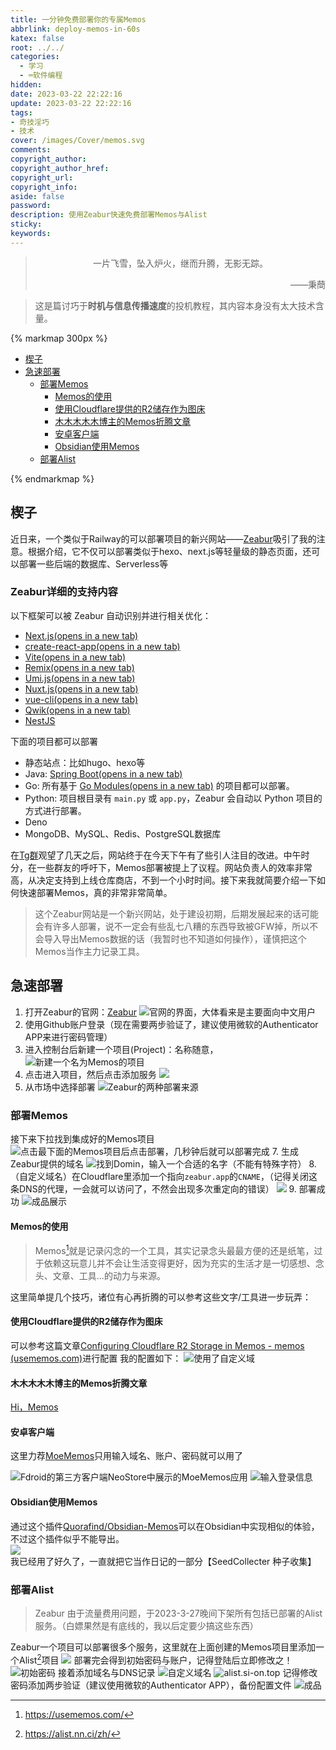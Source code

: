 ```yaml
---
title: 一分钟免费部署你的专属Memos
abbrlink: deploy-memos-in-60s
katex: false
root: ../../
categories:
  - 学习
  - ⌨️软件编程
hidden: 
date: 2023-03-22 22:22:16
update: 2023-03-22 22:22:16
tags:
- 奇技淫巧
- 技术
cover: /images/Cover/memos.svg
comments:
copyright_author:
copyright_author_href:
copyright_url:
copyright_info:
aside: false
password:
description: 使用Zeabur快速免费部署Memos与Alist 
sticky:
keywords: 
---
```


> <center>一片飞雪，坠入炉火，继而升腾，无影无踪。</center>
> <p align="right">——秉蕳</p>


>这是篇讨巧于**时机与信息传播速度**的投机教程，其内容本身没有太大技术含量。


{% markmap 300px %}
<!-- @import "[TOC]" {cmd="toc" depthFrom=1 depthTo=6 orderedList=false} -->

<!-- code_chunk_output -->

- [楔子](#楔子)
- [急速部署](#急速部署)
  - [部署Memos](#部署memos)
    - [Memos的使用](#memos的使用)
    - [使用Cloudflare提供的R2储存作为图床](#使用cloudflare提供的r2储存作为图床)
    - [木木木木木博主的Memos折腾文章](#木木木木木博主的memos折腾文章)
    - [安卓客户端](#安卓客户端)
    - [Obsidian使用Memos](#obsidian使用memos)
  - [部署Alist](#部署alist)

<!-- /code_chunk_output -->
{% endmarkmap %}



## 楔子
近日来，一个类似于Railway的可以部署项目的新兴网站——[Zeabur](http://zeabur.com/)吸引了我的注意。根据介绍，它不仅可以部署类似于hexo、next.js等轻量级的静态页面，还可以部署一些后端的数据库、Serverless等 

###  Zeabur详细的支持内容 
以下框架可以被 Zeabur 自动识别并进行相关优化：

-   [Next.js(opens in a new tab)](https://nextjs.org/)
-   [create-react-app(opens in a new tab)](https://create-react-app.dev/)
-   [Vite(opens in a new tab)](https://vitejs.dev/)
-   [Remix(opens in a new tab)](https://remix.run/)
-   [Umi.js(opens in a new tab)](https://umijs.org/)
-   [Nuxt.js(opens in a new tab)](https://nuxtjs.org/)
-   [vue-cli(opens in a new tab)](https://cli.vuejs.org/)
-   [Qwik(opens in a new tab)](https://qwik.builder.io/)
-   [NestJS](https://nestjs.com/)

下面的项目都可以部署
* 静态站点：比如hugo、hexo等
* Java: [Spring Boot(opens in a new tab)](https://spring.io/projects/spring-boot)
* Go: 所有基于 [Go Modules(opens in a new tab)](https://blog.golang.org/using-go-modules) 的项目都可以部署。
* Python: 项目根目录有 `main.py` 或 `app.py`，Zeabur 会自动以 Python 项目的方式进行部署。
* Deno
* MongoDB、MySQL、Redis、PostgreSQL数据库


在[Tg群](https://t.me/zeabur_app)观望了几天之后，网站终于在今天下午有了些引人注目的改进。中午时分，在一些群友的呼吁下，Memos部署被提上了议程。网站负责人的效率非常高，从决定支持到上线仓库商店，不到一个小时时间。接下来我就简要介绍一下如何快速部署Memos，真的非常非常简单。

>这个Zeabur网站是一个新兴网站，处于建设初期，后期发展起来的话可能会有许多人部署，说不一定会有些乱七八糟的东西导致被GFW掉，所以不会导入导出Memos数据的话（我暂时也不知道如何操作），谨慎把这个Memos当作主力记录工具。


## 急速部署
1. 打开Zeabur的官网：[Zeabur](https://dash.zeabur.com/projects)
![官网的界面，大体看来是主要面向中文用户](../../../images/20230304/Pasted%20image%2020230322223104.png)
2. 使用Github账户登录（现在需要两步验证了，建议使用微软的Authenticator APP来进行密码管理）
3. 进入控制台后新建一个项目(Project)：名称随意，
![新建一个名为**Memos**的项目](../../../images/20230304/Pasted%20image%2020230322225344.png)
4. 点击进入项目，然后点击添加服务
![](../../../images/20230304/Pasted%20image%2020230322225939.png)
5. 从市场中选择部署
![Zeabur的两种部署来源](../../../images/20230304/Pasted%20image%2020230322230157.png)
### 部署Memos
接下来下拉找到集成好的Memos项目
![点击最下面的Memos项目后点击部署，几秒钟后就可以部署完成](../../../images/20230304/Pasted%20image%2020230322230302.png)
7. 生成Zeabur提供的域名
![找到Domin，输入一个合适的名字（不能有特殊字符）](../../../images/20230304/Pasted%20image%2020230322230658.png)
8. （自定义域名）在Cloudflare里添加一个指向`zeabur.app`的`CNAME`，（记得关闭这条DNS的代理，一会就可以访问了，不然会出现多次重定向的错误）
![](../../../images/20230304/Pasted%20image%2020230322230933.png)
9. 部署成功
![成品展示](../../../images/20230304/Pasted%20image%2020230322231336.png)

#### Memos的使用

>Memos[^1]就是记录闪念的一个工具，其实记录念头最最方便的还是纸笔，过于依赖这玩意儿并不会让生活变得更好，因为充实的生活才是一切感想、念头、文章、工具...的动力与来源。


这里简单提几个技巧，诸位有心再折腾的可以参考这些文字/工具进一步玩弄：
#### 使用Cloudflare提供的R2储存作为图床
可以参考这篇文章[Configuring Cloudflare R2 Storage in Memos - memos (usememos.com)](https://usememos.com/docs/storage)进行配置
我的配置如下：
![使用了自定义域](../../../images/20230304/Pasted%20image%2020230322231911.png)
#### 木木木木木博主的Memos折腾文章
[Hi，Memos](https://immmmm.com/hi-memos/)

#### 安卓客户端
这里力荐[MoeMemos](https://f-droid.org/packages/me.mudkip.moememos/)只用输入域名、账户、密码就可以用了

![Fdroid的第三方客户端NeoStore中展示的MoeMemos应用](../../../images/20230304/Pasted%20image%2020230322232631.png)
![输入登录信息](../../../images/20230304/Pasted%20image%2020230322232924.png)


#### Obsidian使用Memos
通过这个插件[Quorafind/Obsidian-Memos](https://github.com/quorafind/obsidian-memos)可以在Obsidian中实现相似的体验，不过这个插件似乎不能导出。
![我已经用了好久了，一直就把它当作日记的一部分【SeedCollecter 种子收集】](../../../images/20230304/Pasted%20image%2020230322233954.png) 

### 部署Alist
> Zeabur 由于流量费用问题，于2023-3-27晚间下架所有包括已部署的Alist服务。（白嫖果然是有底线的，我以后定要少搞这些东西）


Zeabur一个项目可以部署很多个服务，这里就在上面创建的Memos项目里添加一个Alist[^2]项目
![](../../../images/20230304/Pasted%20image%2020230325200857.png)
部署完会得到初始密码与账户，记得登陆后立即修改之！
![初始密码](../../../images/20230304/Pasted%20image%2020230325201753.png)
接着添加域名与DNS记录
![自定义域名](../../../images/20230304/Pasted%20image%2020230325201513.png)
![alist.si-on.top](../../../images/20230304/Pasted%20image%2020230325201416.png)
记得修改密码添加两步验证（建议使用微软的Authenticator APP），备份配置文件
![成品](../../../images/20230304/Pasted%20image%2020230325205907.png)
[^1]: https://usememos.com/
[^2]: https://alist.nn.ci/zh/